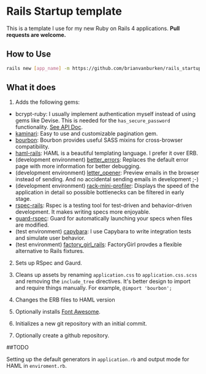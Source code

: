 # Rails Startup template

This is a template I use for my new Ruby on Rails 4 applications. **Pull requests are welcome.**

## How to Use

```bash
rails new [app_name] -m https://github.com/brianvanburken/rails_startup_template/template.rb
```

## What it does

1. Adds the following gems:
  - bcrypt-ruby: I usually implement authentication myself instead of using gems like Devise. This is needed for the `has_secure_password` functionality. [See API Doc](http://api.rubyonrails.org/classes/ActiveModel/SecurePassword/ClassMethods.html).
  - [kaminari](https://github.com/amatsuda/kaminari): Easy to use and customizable pagination gem.
  - [bourbon](http://bourbon.io/): Bourbon provides useful SASS mixins for cross-browser compatibility.
  - [haml-rails](http://haml.info): HAML is a beautiful templating language. I prefer it over ERB.
  - (development environment) [better_errors](https://github.com/charliesome/better_errors): Replaces the default error page with more information for better debugging.
  - (development environment) [letter_opener](https://github.com/ryanb/letter_opener): Preview emails in the browser instead of sending. And no accidental sending emails in development ;-)
  - (development environment) [rack-mini-profiler](https://github.com/SamSaffron/MiniProfiler/tree/master/Ruby): Displays the speed of the application in detail so possible bottlenecks can be filtered in early stage.
  - [rspec-rails](https://github.com/rspec/rspec-rails): Rspec is a testing tool for test-driven and behavior-driven development. It makes writing specs more enjoyable.
  - [guard-rspec](https://github.com/guard/guard-rspec): Guard for automatically launching your specs when files are modified.
  - (test environment) [capybara](https://github.com/jnicklas/capybara): I use Capybara to write integration tests and simulate user behavior.
  - (test environment) [factory_girl_rails](https://github.com/thoughtbot/factory_girl): FactoryGirl provdes a flexible alternative to Rails fixtures.

2. Sets up RSpec and Gaurd.

3. Cleans up assets by renaming `application.css` to `application.css.scss` and removing the `include_tree` directives. It's better design to import and require things manually. For example, `@import 'bourbon';`

4. Changes the ERB files to HAML version

5. Optionally installs [Font Awesome](http://fortawesome.github.io/Font-Awesome/).

6. Initializes a new git repository with an initial commit.

7. Optionally create a github repository.

##TODO

Setting up the default generators in ```application.rb``` and output mode for HAML in ```enviroment.rb```.
